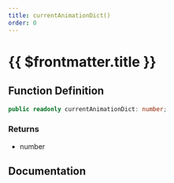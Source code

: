 ```yaml
---
title: currentAnimationDict()
order: 0
---
```


# {{ $frontmatter.title }}

## Function Definition

```ts
public readonly currentAnimationDict: number;
```

### Returns

* number

## Documentation

<!--@include: ./parts/currentAnimationDict.md-->
